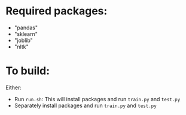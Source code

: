 # Required packages:

- "pandas"
- "sklearn"
- "joblib"
- "nltk"

# To build:

Either:

- Run `run.sh`: This will install packages and run `train.py` and `test.py`
- Separately install packages and run `train.py` and `test.py`
